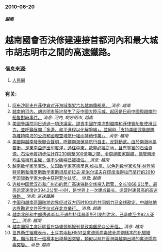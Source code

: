 ### [2010-06-20](/news/2010/06/20/index.md)

##### 越南
#  越南國會否決修建連接首都河內和最大城市胡志明市之間的高速鐵路。




### 信息来源:

1. [人民網](http://world.people.com.cn/GB/1029/42354/11916985.html)

### 有关:

1. [阿布沙耶夫在菲律宾对开海域绑架六名越南籍船员。 ](/zh/news/2016/11/12/阿布沙耶夫在菲律宾对开海域绑架六名越南籍船员.md) _消息: 越南_
2. [ 越南的河內、胡志明市等地發生了反中國大陸示威，起因是日前中國與越南的船隻對峙事件。](/zh/news/2014/05/11/越南的河內-胡志明市等地發生了反中國大陸示威-起因是日前中國與越南的船隻對峙事件.md) _消息: 河內, 胡志明市, 越南_
3. [ 美國參議院同日通過一項決議案，譴責中國在南海對越南和菲律賓船隻使用武力，並呼籲展開「多邊、和平進程以化解爭端」。並同時「支持美國武裝部隊為維持南海的公海和國際空域航行權而持續作業」。](/zh/news/2011/06/28/美國參議院同日通過一項決議案-譴責中國在南海對越南和菲律賓船隻使用武力-並呼籲展開-多邊-和平進程以化解爭端-並同時.md) _消息: 越南_
4. [ 美國與越南發表聯合聲明，呼籲南海保持航行自由，反對動武。由於南海地屬要衝，是東南亞進出印度洋，通往中東，歐非必經之地，且有豐富的石油資源，石油地質初步估計在230億至300億噸之間，令周邊國家覬覦，儘管兩岸均主張擁有主權，但不少礁嶼已被搶佔。 ](/zh/news/2011/06/19/美國與越南發表聯合聲明-呼籲南海保持航行自由-反對動武-由於南海地屬要衝-是東南亞進出印度洋-通往中東-歐非必經之地.md) _消息: 越南_
5. [ 越南数学家吴宝珠、法国数学家塞德里克·维拉尼、以色列数学家埃隆·林登施特劳斯和俄罗斯数学家斯坦尼斯拉夫·斯米尔诺夫在印度海得拉巴举行的2010年国际数学家大会中获得菲尔兹奖。](/zh/news/2010/08/19/越南数学家吴宝珠-法国数学家塞德里克-维拉尼-以色列数学家埃隆-林登施特劳斯和俄罗斯数学家斯坦尼斯拉夫-斯米尔诺夫在印.md) _消息: 越南_
6. [连接中国武汉市和广州市的武广高速铁路全线投入运营，全长1068.6公里，最高运营速度达394.2公里-小时，是世界上一次建成最长、运营时速最高的高速铁路。](/zh/news/2009/12/26/连接中国武汉市和广州市的武广高速铁路全线投入运营-全长10686公里-最高运营速度达3942公里-小时-是世界上一次.md) _消息: 高速鐵路_
7. [中国和越南两国陆地边界经过双方历时10年的共同努力已全线勘定。中越陆地边界勘界文件签字仪式在北京举行。](/zh/news/2009/11/18/中国和越南两国陆地边界经过双方历时10年的共同努力已全线勘定-中越陆地边界勘界文件签字仪式在北京举行.md) _消息: 越南_
8. [越南北部和中部遭遇35年不遇的持续暴雨所引发的洪水，已造成至少92人死亡。](/zh/news/2008/11/5/越南北部和中部遭遇35年不遇的持续暴雨所引发的洪水-已造成至少92人死亡.md) _消息: 越南_
9. [越南国家主席阮明哲在华盛顿邮报刊登致美国民众公开信。](/zh/news/2007/06/21/越南国家主席阮明哲在华盛顿邮报刊登致美国民众公开信.md) _消息: 越南_
10. [世界衛生組織表示，土耳其兩起H5N1型禽流感病毒致死病例樣本的化驗結果，顯示其中一個樣本出現基因突變，類似以前在香港與越南出現的禽流感病毒突變。](/zh/news/2006/01/12/世界衛生組織表示-土耳其兩起H5N1型禽流感病毒致死病例樣本的化驗結果-顯示其中一個樣本出現基因突變-類似以前在香港與越.md) _消息: 越南_
